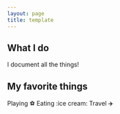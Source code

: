 ```yaml
---
layout: page
title: template
---
```


## What I do
I document all the things!

## My favorite things
Playing :soccer:
Eating :ice cream:
Travel :airplane:
